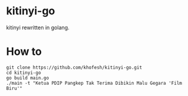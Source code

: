 # kitinyi-go

kitinyi rewritten in golang.

# How to

```
git clone https://github.com/khofesh/kitinyi-go.git
cd kitinyi-go
go build main.go
./main -t "Ketua PDIP Pangkep Tak Terima Dibikin Malu Gegara 'Film Biru'"
```
